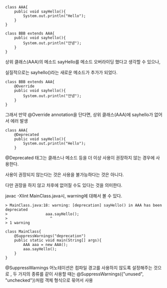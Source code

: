 ```
class AAA{
	public void sayHello(){
		System.out.println("Hello");
	}
}

class BBB extends AAA{
	public void sayhello(){
		System.out.println("안녕");
	}	
}
```
상위 클래스(AAA)의 메소드 sayHello를 메소드 오버라이딩 했다고 생각할 수 있으나,

실질적으로는 sayhello()라는 새로운 메소드가 추가가 되었다.

```
class BBB extends AAA{
	@Override
	public void sayhello(){
		System.out.println("안녕");
	}
}
```
그래서 만약 @Override annotation을 단다면, 상위 클래스(AAA)에 sayhello가 없어서 에러 발생

```
class AAA{
	@Deprecated
	public void sayHello(){
		System.out.println("Hello");
	}
```
@Deprecated 태그는 클래스나 메소드 등을 더 이상 사용이 권장하지 않는 경우에 사용한다. 

사용이 권장되지 않는다는 것은 사용을 불가능하다는 것은 아니다. 

다만 권장을 하지 않고 차후에 없어질 수도 있다는 것을 의미한다.


javac -Xlint MainClass.java시,  warning에 대해서 볼 수 있다.
```
> MainClass.java:18: warning: [deprecation] sayHello() in AAA has been deprecated
>                 aaa.sayHello();
>                   ^
> 1 warning
```

```
class MainClass{
	@SuppressWarnings("deprecation")
	public static void main(String[] args){
		AAA aaa = new AAA();
		aaa.sayHello();
	}
}
```

@SuppressWarnings 어노테이션은 컴파일 경고를 사용하지 않도록 설정해주는 것으로 , 두 가지의 종류를 같이 사용할 때는 @SuppressWarnings({"unused", "unchecked"})처럼 객체 형식으로 묶어서 사용
